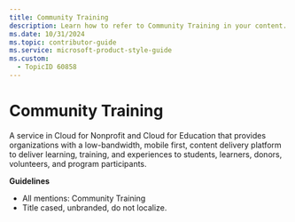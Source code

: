 ```yaml
---
title: Community Training
description: Learn how to refer to Community Training in your content.
ms.date: 10/31/2024
ms.topic: contributor-guide
ms.service: microsoft-product-style-guide
ms.custom:
  - TopicID 60858
---
```



# Community Training

A service in Cloud for Nonprofit and Cloud for Education that provides organizations with a low-bandwidth, mobile first, content delivery platform to deliver learning, training, and experiences to students, learners, donors, volunteers, and program participants.

**Guidelines**

- All mentions: Community Training
- Title cased, unbranded, do not localize.

